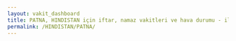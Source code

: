 ```yaml
---
layout: vakit_dashboard
title: PATNA, HINDISTAN için iftar, namaz vakitleri ve hava durumu - ilçe/eyalet seç
permalink: /HINDISTAN/PATNA/
---
```


<script type="text/javascript">
  var GLOBAL_COUNTRY = 'HINDISTAN';
  var GLOBAL_CITY = 'PATNA';
  var GLOBAL_STATE = '';
  var lat = 72;
  var lon = 21;
</script>
